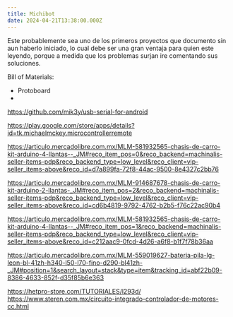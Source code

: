 ```yaml
---
title: Michibot
date: 2024-04-21T13:38:00.000Z
---
```

Este probablemente sea uno de los primeros proyectos que documento sin aun haberlo iniciado, lo cual debe ser una gran ventaja para quien este leyendo, porque a medida que los problemas surjan ire comentando sus soluciones.

Bill of Materials:

- Protoboard
- 


https://github.com/mik3y/usb-serial-for-android

https://play.google.com/store/apps/details?id=tk.michaelmckey.microcontrollerremote

https://articulo.mercadolibre.com.mx/MLM-581932565-chasis-de-carro-kit-arduino-4-llantas--_JM#reco_item_pos=0&reco_backend=machinalis-seller-items-pdp&reco_backend_type=low_level&reco_client=vip-seller_items-above&reco_id=d7a899fa-72f8-44ac-9500-8e4327c2bb76

https://articulo.mercadolibre.com.mx/MLM-914687678-chasis-de-carro-kit-arduino-2-llantas-_JM#reco_item_pos=2&reco_backend=machinalis-seller-items-pdp&reco_backend_type=low_level&reco_client=vip-seller_items-above&reco_id=cd6b4819-9792-4762-b2b5-f76c22ac90b4

https://articulo.mercadolibre.com.mx/MLM-581932565-chasis-de-carro-kit-arduino-4-llantas--_JM#reco_item_pos=1&reco_backend=machinalis-seller-items-pdp&reco_backend_type=low_level&reco_client=vip-seller_items-above&reco_id=c212aac9-0fcd-4d26-a6f8-b1f7f78b36aa

https://articulo.mercadolibre.com.mx/MLM-559019627-bateria-pila-lg-leon-bl-41zh-h340-l50-l70-fino-d290-bl41zh-_JM#position=1&search_layout=stack&type=item&tracking_id=abf22b09-8386-4633-852f-d35f85b6e363

https://hetpro-store.com/TUTORIALES/l293d/
https://www.steren.com.mx/circuito-integrado-controlador-de-motores-cc.html
